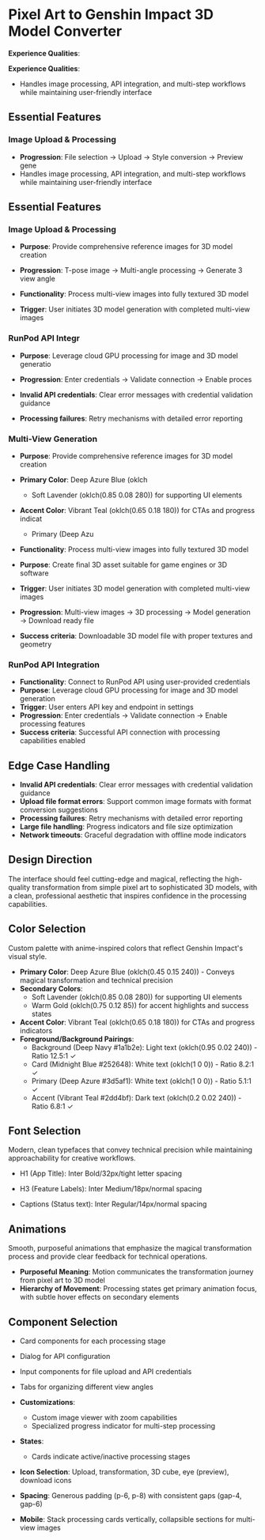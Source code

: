 # Pixel Art to Genshin Impact 3D Model Converter

**Experience Qualities**:

**Experience Qualities**:
- Handles image processing, API integration, and multi-step workflows while maintaining user-friendly interface
## Essential Features
### Image Upload & Processing

- **Progression**: File selection → Upload → Style conversion → Preview gene
- Handles image processing, API integration, and multi-step workflows while maintaining user-friendly interface

## Essential Features

### Image Upload & Processing
- **Purpose**: Provide comprehensive reference images for 3D model creation
- **Progression**: T-pose image → Multi-angle processing → Generate 3 view angle

- **Functionality**: Process multi-view images into fully textured 3D model
- **Trigger**: User initiates 3D model generation with completed multi-view images

### RunPod API Integr
- **Purpose**: Leverage cloud GPU processing for image and 3D model generatio
- **Progression**: Enter credentials → Validate connection → Enable proces

- **Invalid API credentials**: Clear error messages with credential validation guidance
- **Processing failures**: Retry mechanisms with detailed error reporting

### Multi-View Generation

- **Purpose**: Provide comprehensive reference images for 3D model creation
- **Primary Color**: Deep Azure Blue (oklch
  - Soft Lavender (oklch(0.85 0.08 280)) for supporting UI elements
- **Accent Color**: Vibrant Teal (oklch(0.65 0.18 180)) for CTAs and progress indicat

  - Primary (Deep Azu
- **Functionality**: Process multi-view images into fully textured 3D model
- **Purpose**: Create final 3D asset suitable for game engines or 3D software
- **Trigger**: User initiates 3D model generation with completed multi-view images
- **Progression**: Multi-view images → 3D processing → Model generation → Download ready file
- **Success criteria**: Downloadable 3D model file with proper textures and geometry

### RunPod API Integration
- **Functionality**: Connect to RunPod API using user-provided credentials
- **Purpose**: Leverage cloud GPU processing for image and 3D model generation
- **Trigger**: User enters API key and endpoint in settings
- **Progression**: Enter credentials → Validate connection → Enable processing features
- **Success criteria**: Successful API connection with processing capabilities enabled

## Edge Case Handling
- **Invalid API credentials**: Clear error messages with credential validation guidance
- **Upload file format errors**: Support common image formats with format conversion suggestions
- **Processing failures**: Retry mechanisms with detailed error reporting
- **Large file handling**: Progress indicators and file size optimization
- **Network timeouts**: Graceful degradation with offline mode indicators

## Design Direction
The interface should feel cutting-edge and magical, reflecting the high-quality transformation from simple pixel art to sophisticated 3D models, with a clean, professional aesthetic that inspires confidence in the processing capabilities.

## Color Selection
Custom palette with anime-inspired colors that reflect Genshin Impact's visual style.

- **Primary Color**: Deep Azure Blue (oklch(0.45 0.15 240)) - Conveys magical transformation and technical precision
- **Secondary Colors**: 
  - Soft Lavender (oklch(0.85 0.08 280)) for supporting UI elements
  - Warm Gold (oklch(0.75 0.12 85)) for accent highlights and success states
- **Accent Color**: Vibrant Teal (oklch(0.65 0.18 180)) for CTAs and progress indicators
- **Foreground/Background Pairings**:
  - Background (Deep Navy #1a1b2e): Light text (oklch(0.95 0.02 240)) - Ratio 12.5:1 ✓
  - Card (Midnight Blue #252648): White text (oklch(1 0 0)) - Ratio 8.2:1 ✓
  - Primary (Deep Azure #3d5af1): White text (oklch(1 0 0)) - Ratio 5.1:1 ✓
  - Accent (Vibrant Teal #2dd4bf): Dark text (oklch(0.2 0.02 240)) - Ratio 6.8:1 ✓

## Font Selection
Modern, clean typefaces that convey technical precision while maintaining approachability for creative workflows.


  - H1 (App Title): Inter Bold/32px/tight letter spacing

  - H3 (Feature Labels): Inter Medium/18px/normal spacing

  - Captions (Status text): Inter Regular/14px/normal spacing

## Animations
Smooth, purposeful animations that emphasize the magical transformation process and provide clear feedback for technical operations.

- **Purposeful Meaning**: Motion communicates the transformation journey from pixel art to 3D model
- **Hierarchy of Movement**: Processing states get primary animation focus, with subtle hover effects on secondary elements

## Component Selection

  - Card components for each processing stage

  - Dialog for API configuration

  - Input components for file upload and API credentials
  - Tabs for organizing different view angles
- **Customizations**: 
  - Custom image viewer with zoom capabilities
  - Specialized progress indicator for multi-step processing

- **States**: 

  - Cards indicate active/inactive processing stages

- **Icon Selection**: Upload, transformation, 3D cube, eye (preview), download icons
- **Spacing**: Generous padding (p-6, p-8) with consistent gaps (gap-4, gap-6)
- **Mobile**: Stack processing cards vertically, collapsible sections for multi-view images